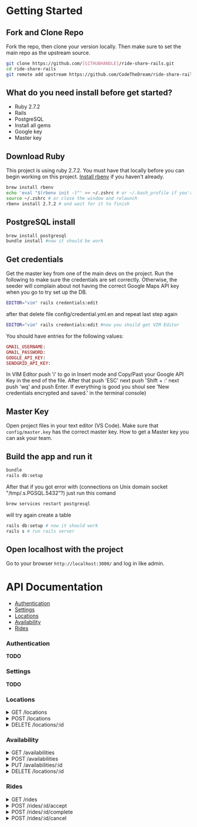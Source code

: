 # Getting Started

## Fork and Clone Repo

Fork the repo, then clone your version locally. Then make sure to set the main repo as the upstream source.

```bash
git clone https://github.com/[GITHUBHANDLE]/ride-share-rails.git
cd ride-share-rails
git remote add upstream https://github.com/CodeTheDream/ride-share-rails.git
```

## What do you need install before get started?
- Ruby 2.7.2
- Rails
- PostgreSQL
- Install all gems
- Google key
- Master key

## Download Ruby
This project is using ruby 2.7.2. You must have that locally before you can begin working on this project. [Install rbenv](https://github.com/rbenv/rbenv) if you haven't already.

```bash
brew install rbenv
echo 'eval "$(rbenv init -)"' >> ~/.zshrc # or ~/.bash_profile if you're still on bash
source ~/.zshrc # or close the window and relaunch
rbenv install 2.7.2 # and wait for it to finish
```

## PostgreSQL install

 ```bash
 brew install postgresql
 bundle install #now it should be work
 ```

## Get credentials
Get the master key from one of the main devs on the project. Run the following to make sure the credentials are set correctly. Otherwise, the seeder will complain about not having the correct Google Maps API key when you go to try set up the DB.

 ```bash
 EDITOR="vim" rails credentials:edit
 ```
 after that delete file config/credential.yml.en and repeat last step again

 ```bash
 EDITOR="vim" rails credentials:edit #now you shoild get VIM Editor
 ```

You should have entries for the following values:
```ruby
GMAIL_USERNAME:
GMAIL_PASSWORD:
GOOGLE_API_KEY:
SENDGRID_API_KEY:
```


 In VIM Editor push 'i' to go in Insert mode and Copy/Past your Google API Key in the end of the file. 
 After that push 'ESC' next push 'Shift + :' next push 'wq' and push Enter.
 If everything is good you shoul see 'New credentials encrypted and saved.' in the terminal console)

## Master Key
Open project files in your text editor (VS Code). 
Make sure that `config/master.key` has the correct master key. 
How to get a Master key you can ask your team.

 ## Build the app and run it
 ```bash
 bundle
 rails db:setup
 ```
After that if you got error with (connections on Unix domain socket "/tmp/.s.PGSQL.5432”?)
just run this comand

```bash
brew services restart postgresql
```

will try again create a table
```bash
rails db:setup # now it should work
rails s # run rails server
```

## Open localhost with the project
Go to your browser `http://localhost:3000/` and log in like admin. 

# API Documentation

- [Authentication](#authentication)
- [Settings](#settings)
- [Locations](#locations)
- [Availability](#availability)
- [Rides](#rides)

### Authentication

**TODO**

### Settings

**TODO**

### Locations

<details>
<summary>GET /locations</summary>
**Description:**

Return all locations saved by the user.

**Response Example:**
```json
[
  {
    "id": 1,
    "street_address": "123 Pine St.",
    "city": "Durham",
    "state": "NC",
    "zip": "27609"
  },
  {
    "id": 2,
    "street_address": "123 Oak St.",
    "city": "Durham",
    "state": "NC",
    "zip": "27609"
  },
]
```
</details>


<details>
<summary>POST /locations</summary>

**Description:**

Save a location for future use.

**Request Body:**

```json
{
  "street_address": "123 Oak St.",
  "city": "Durham",
  "state": "NC",
  "zip": "27609"
}
```

**Response:**
```json
{
  "id": 3,
  "street_address": "123 Oak St.",
  "city": "Durham",
  "state": "NC",
  "zip": "27609"
}
```

</details>


<details>
<summary>DELETE /locations/:id</summary>

**Description:**

Deletes an address from the list of saved addresses.

**Response:**

{ success: true }
</details>


### Availability

<details>
<summary>GET /availabilities</summary>
**Description:**

Returns an array with all the scheduled available time slots within the given range.

**Params:**

- `start`: timestamp where range begins
- `end`: timestamp where range ends

**Response Example:**
```json
[
  {
    "id": 1,
    "start": "2019-02-07 18:00",
    "end": "2019-02-07 20:00",
    "recurring": true,
    "location": {
      "street_address": "123 Pine St.",
      "city": "Durham",
      "state": "NC",
      "zip": "27609"
    }
  },
  {
    "id": 2,
    "start": "2019-02-08 18:00",
    "end": "2019-02-08 20:00",
    "recurring": false,
    "location": {
      "street_address": "123 Pine St.",
      "city": "Durham",
      "state": "NC",
      "zip": "27609"
    }
  },
  {
    "id": 1,
    "start": "2019-02-14 18:00",
    "end": "2019-02-14 20:00",
    "recurring": true,
    "location": {
      "street_address": "123 Pine St.",
      "city": "Durham",
      "state": "NC",
      "zip": "27609"
    }
  },
]
```
</details>


<details>
<summary>POST /availabilities</summary>

**Description:**

Save a new availability

**Request Body:**

```json
{
  "start_date": "2019-02-14 18:00",
  "end_date": "2019-02-14 20:00",
  "start_time": "2019-02-14 18:00",
  "end_time": "2019-02-14 20:00",
  "recurring": true,
  "location_id": 1
}
```

**Response:**
```json
{
  "id": 6,
  "start": "2019-02-14 18:00",
  "end": "2019-02-14 20:00",
  "recurring": true,
  "location": {
    "street_address": "123 Pine St.",
    "city": "Durham",
    "state": "NC",
    "zip": "27609"
  }
}
```
</details>

<details>
<summary>PUT /availabilities/:id</summary>

**Description:**

Update an existing availability

**Request Body:**

```json
{
  "id": 6,
  "start": "2019-02-14 18:00",
  "end": "2019-02-14 20:00",
  "recurring": true,
  "location": {
    "street_address": "123 Pine St.",
    "city": "Durham",
    "state": "NC",
    "zip": "27609"
  }
}
```

**Response:**
```json
{
  "id": 6,
  "start": "2019-02-14 18:00",
  "end": "2019-02-14 20:00",
  "recurring": true,
  "location": {
    "street_address": "123 Pine St.",
    "city": "Durham",
    "state": "NC",
    "zip": "27609"
  }
}
```
</details>



<details>
<summary>DELETE /locations/:id</summary>

**Description:**

Removes an availability

**Response:**

{ success: true }

</details>


### Rides

<details>
<summary>GET /rides</summary>
**Description:**

Returns an array with all the rides within a given range

**Params:**

- `start`: ***optional*** timestamp where range begins
- `end`: ***optional*** timestamp where range ends
- `states`: ***optional*** list of states the rides are in

***Possible States:***

- `pending`: request has been made but has not been approved by the organization
- `approved`: request has been approved and drivers alerted about ride
- `scheduled`: request has been matched with a driver and scheduled
- `picking-up`: driver has started driving to pick up rider (discuss)
- `dropping-off`: driver has picked up rider and is driving to final destination (discuss)
- `completed`: driver has dropped of rider at final destination
- `canceled`: driver or rider has canceled the ride


**Response Example:**
`GET /api/v1/rides?start=2019-01-01&end=2019-02-01&states=approved,scheduled`
```json
[
  {
    "id": 1,
    "pickupTime": "2019-02-07 18:00",
    "riderName": "John Smith",
    "riderPhone": "919-123-4567",
    "state": "scheduled",
    "pickupLocation": {
      "street_address": "123 Pine St.",
      "city": "Durham",
      "state": "NC",
      "zip": "27609"
    },
    "dropoffLocation": {
      "street_address": "124 Pine St.",
      "city": "Durham",
      "state": "NC",
      "zip": "27609"
    }
  },
  {
    "id": 2,
    "pickupTime": "2019-02-07 18:00",
    "riderName": "Amy Smith",
    "riderPhone": "919-123-4568",
    "state": "approved",
    "pickupLocation": {
      "street_address": "124 Pine St.",
      "city": "Durham",
      "state": "NC",
      "zip": "27609"
    },
    "dropoffLocation": {
      "street_address": "123 Pine St.",
      "city": "Durham",
      "state": "NC",
      "zip": "27609"
    }
  },
]
```
</details>


<details>
<summary>POST /rides/:id/accept</summary>

**Description:**

Driver accepts the ride

**Request Body:**

```json
{
}
```

**Response:**
```json
{
  "id": 2,
  "pickupTime": "2019-02-07 18:00",
  "riderName": "Amy Smith",
  "riderPhone": "919-123-4568",
  "state": "scheduled",
  "pickupLocation": {
    "street_address": "124 Pine St.",
    "city": "Durham",
    "state": "NC",
    "zip": "27609"
  },
  "dropoffLocation": {
    "street_address": "123 Pine St.",
    "city": "Durham",
    "state": "NC",
    "zip": "27609"
  }
}
```
</details>

<details>
<summary>POST /rides/:id/complete</summary>

**Description:**

Driver complete the ride

**Request Body:**
In the future we might want to get feedback from the driver here.
```json
{
}
```

**Response:**
```json
{
  "id": 2,
  "pickupTime": "2019-02-07 18:00",
  "riderName": "Amy Smith",
  "riderPhone": "919-123-4568",
  "state": "complete",
  "pickupLocation": {
    "street_address": "124 Pine St.",
    "city": "Durham",
    "state": "NC",
    "zip": "27609"
  },
  "dropoffLocation": {
    "street_address": "123 Pine St.",
    "city": "Durham",
    "state": "NC",
    "zip": "27609"
  }
}
```
</details>

<details>
<summary>POST /rides/:id/cancel</summary>

**Description:**

Driver cancels the ride

**Request Body:**
```json
{
  "message": "my car broke down"
}
```

**Response:**
```json
{
  "id": 2,
  "pickupTime": "2019-02-07 18:00",
  "riderName": "Amy Smith",
  "riderPhone": "919-123-4568",
  "state": "cancele",
  "pickupLocation": {
    "street_address": "124 Pine St.",
    "city": "Durham",
    "state": "NC",
    "zip": "27609"
  },
  "dropoffLocation": {
    "street_address": "123 Pine St.",
    "city": "Durham",
    "state": "NC",
    "zip": "27609"
  }
}
```
</details>
